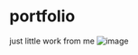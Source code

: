 # portfolio
just little work from me
![image](https://user-images.githubusercontent.com/72070083/126316498-6e5e0717-1950-4932-8108-cf3081449ed0.png)
